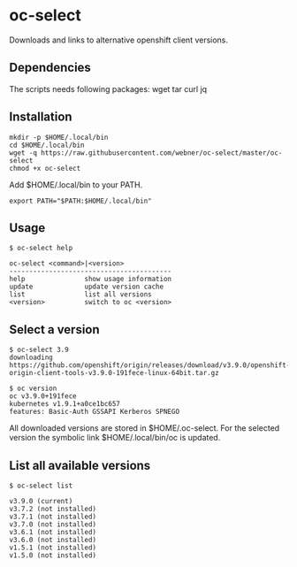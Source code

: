 # oc-select
Downloads and links to alternative openshift client versions.

## Dependencies
The scripts needs following packages: wget tar curl jq

## Installation
```
mkdir -p $HOME/.local/bin
cd $HOME/.local/bin
wget -q https://raw.githubusercontent.com/webner/oc-select/master/oc-select
chmod +x oc-select
```

Add $HOME/.local/bin to your PATH.
```
export PATH="$PATH:$HOME/.local/bin"
```

## Usage

```
$ oc-select help

oc-select <command>|<version>
-----------------------------------------
help               show usage information
update             update version cache
list               list all versions
<version>          switch to oc <version>
```

## Select a version
```
$ oc-select 3.9
downloading https://github.com/openshift/origin/releases/download/v3.9.0/openshift-origin-client-tools-v3.9.0-191fece-linux-64bit.tar.gz

$ oc version
oc v3.9.0+191fece
kubernetes v1.9.1+a0ce1bc657
features: Basic-Auth GSSAPI Kerberos SPNEGO
```

All downloaded versions are stored in $HOME/.oc-select. For the selected version the symbolic link $HOME/.local/bin/oc is updated.

## List all available versions
```
$ oc-select list

v3.9.0 (current)
v3.7.2 (not installed)
v3.7.1 (not installed)
v3.7.0 (not installed)
v3.6.1 (not installed)
v3.6.0 (not installed)
v1.5.1 (not installed)
v1.5.0 (not installed)
```
